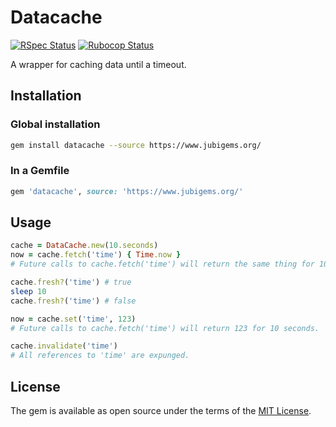 # Datacache

[![RSpec Status](https://github.com/jubishop/datacache/workflows/RSpec/badge.svg)](https://github.com/jubishop/datacache/actions)  [![Rubocop Status](https://github.com/jubishop/datacache/workflows/Rubocop/badge.svg)](https://github.com/jubishop/datacache/actions)

A wrapper for caching data until a timeout.

## Installation

### Global installation

```zsh
gem install datacache --source https://www.jubigems.org/
```

### In a Gemfile

```ruby
gem 'datacache', source: 'https://www.jubigems.org/'
```

## Usage

```ruby
cache = DataCache.new(10.seconds)
now = cache.fetch('time') { Time.now }
# Future calls to cache.fetch('time') will return the same thing for 10 seconds

cache.fresh?('time') # true
sleep 10
cache.fresh?('time') # false

now = cache.set('time', 123)
# Future calls to cache.fetch('time') will return 123 for 10 seconds.

cache.invalidate('time')
# All references to 'time' are expunged.
```

## License

The gem is available as open source under the terms of the [MIT License](https://opensource.org/licenses/MIT).

